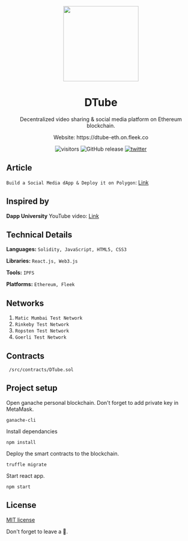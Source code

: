<p align="center">
  <img align="center" src="https://github.com/AkhileshThite/DTube/blob/main/src/logo.png" width="200" height="200"></img>
</p>

<h1 align="center">DTube</h1>

<p aign="center">
  <p align="center">Decentralized video sharing & social media platform on Ethereum blockchain.</p>
  <p align="center">Website: <a href="https://dtube-eth.on.fleek.co"></a>https://dtube-eth.on.fleek.co</p>
</p>

<div align="center">
  <img src="https://visitor-badge.glitch.me/badge?page_id=AkhileshThite.dtube" alt="visitors" />
  <img src="https://img.shields.io/github/v/release/AkhileshThite/DTube?color=1FC71F" alt="GitHub release" />
  <a href="https://twitter.com/AkhileshThite_" target="_blank"><img src="https://img.shields.io/twitter/follow/akhileshthite_?style=social" alt="twitter" /></a>
</div>

## Article
`Build a Social Media dApp & Deploy it on Polygon`: [Link](https://learn.figment.io/tutorials/build-a-social-media-dapp-and-deploy-it-on-polygon)

## Inspired by
**Dapp University** YouTube video: [Link](https://www.youtube.com/watch?v=OLsteD3xkPQ&ab_channel=DappUniversity)

## Technical Details
**Languages:**
```Solidity, JavaScript, HTML5, CSS3```

**Libraries:** 
```React.js, Web3.js```

**Tools:** 
```IPFS```

**Platforms:** 
```Ethereum, Fleek```

## Networks
1. ```Matic Mumbai Test Network```
2. ```Rinkeby Test Network```
3. ```Ropsten Test Network```
4. ```Goerli Test Network```

## Contracts
` /src/contracts/DTube.sol`

## Project setup
Open ganache personal blockchain. Don't forget to add private key in MetaMask.

```
ganache-cli
```

Install dependancies

```
npm install
```

Deploy the smart contracts to the blockchain.

```
truffle migrate
```

Start react app.

```
npm start
```

## License
[MIT license](https://github.com/AkhileshThite/DTube/blob/main/LICENSE)

Don't forget to leave a 🌟.
